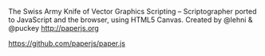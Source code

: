 The Swiss Army Knife of Vector Graphics Scripting – Scriptographer ported to JavaScript and the browser, using HTML5 Canvas. Created by @lehni & @puckey http://paperjs.org

https://github.com/paperjs/paper.js